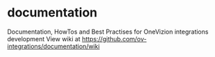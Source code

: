 # documentation
Documentation, HowTos and Best Practises for OneVizion integrations development
View wiki at https://github.com/ov-integrations/documentation/wiki
